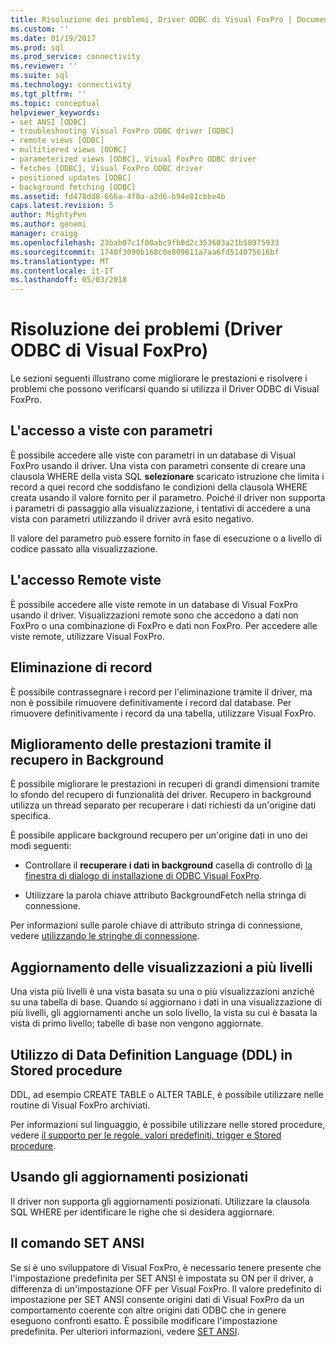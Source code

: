 ```yaml
---
title: Risoluzione dei problemi, Driver ODBC di Visual FoxPro | Documenti Microsoft
ms.custom: ''
ms.date: 01/19/2017
ms.prod: sql
ms.prod_service: connectivity
ms.reviewer: ''
ms.suite: sql
ms.technology: connectivity
ms.tgt_pltfrm: ''
ms.topic: conceptual
helpviewer_keywords:
- set ANSI [ODBC]
- troubleshooting Visual FoxPro ODBC driver [ODBC]
- remote views [ODBC]
- multitiered views [ODBC]
- parameterized views [ODBC], Visual FoxPro ODBC driver
- fetches [ODBC], Visual FoxPro ODBC driver
- positioned updates [ODBC]
- background fetching [ODBC]
ms.assetid: fd478dd8-666a-4f0a-a2d6-b94e81cbbe4b
caps.latest.revision: 5
author: MightyPen
ms.author: genemi
manager: craigg
ms.openlocfilehash: 23bab07c1f00abc9fb0d2c353603a21b58975933
ms.sourcegitcommit: 1740f3090b168c0e809611a7aa6fd514075616bf
ms.translationtype: MT
ms.contentlocale: it-IT
ms.lasthandoff: 05/03/2018
---
```

# <a name="troubleshooting-visual-foxpro-odbc-driver"></a>Risoluzione dei problemi (Driver ODBC di Visual FoxPro)
Le sezioni seguenti illustrano come migliorare le prestazioni e risolvere i problemi che possono verificarsi quando si utilizza il Driver ODBC di Visual FoxPro.  
  
## <a name="accessing-parameterized-views"></a>L'accesso a viste con parametri  
 È possibile accedere alle viste con parametri in un database di Visual FoxPro usando il driver. Una vista con parametri consente di creare una clausola WHERE della vista SQL **selezionare** scaricato istruzione che limita i record a quei record che soddisfano le condizioni della clausola WHERE creata usando il valore fornito per il parametro. Poiché il driver non supporta i parametri di passaggio alla visualizzazione, i tentativi di accedere a una vista con parametri utilizzando il driver avrà esito negativo.  
  
 Il valore del parametro può essere fornito in fase di esecuzione o a livello di codice passato alla visualizzazione.  
  
## <a name="accessing-remote-views"></a>L'accesso Remote viste  
 È possibile accedere alle viste remote in un database di Visual FoxPro usando il driver. Visualizzazioni remote sono che accedono a dati non FoxPro o una combinazione di FoxPro e dati non FoxPro. Per accedere alle viste remote, utilizzare Visual FoxPro.  
  
## <a name="deleting-records"></a>Eliminazione di record  
 È possibile contrassegnare i record per l'eliminazione tramite il driver, ma non è possibile rimuovere definitivamente i record dal database. Per rimuovere definitivamente i record da una tabella, utilizzare Visual FoxPro.  
  
## <a name="increasing-performance-using-background-fetching"></a>Miglioramento delle prestazioni tramite il recupero in Background  
 È possibile migliorare le prestazioni in recuperi di grandi dimensioni tramite lo sfondo del recupero di funzionalità del driver. Recupero in background utilizza un thread separato per recuperare i dati richiesti da un'origine dati specifica.  
  
 È possibile applicare background recupero per un'origine dati in uno dei modi seguenti:  
  
-   Controllare il **recuperare i dati in background** casella di controllo di [la finestra di dialogo di installazione di ODBC Visual FoxPro](../../odbc/microsoft/odbc-visual-foxpro-setup-dialog-box.md).  
  
-   Utilizzare la parola chiave attributo BackgroundFetch nella stringa di connessione.  
  
 Per informazioni sulle parole chiave di attributo stringa di connessione, vedere [utilizzando le stringhe di connessione](../../odbc/microsoft/using-connection-strings.md).  
  
## <a name="updating-multitiered-views"></a>Aggiornamento delle visualizzazioni a più livelli  
 Una vista più livelli è una vista basata su una o più visualizzazioni anziché su una tabella di base. Quando si aggiornano i dati in una visualizzazione di più livelli, gli aggiornamenti anche un solo livello, la vista su cui è basata la vista di primo livello; tabelle di base non vengono aggiornate.  
  
## <a name="using-data-definition-language-ddl-in-stored-procedures"></a>Utilizzo di Data Definition Language (DDL) in Stored procedure  
 DDL, ad esempio CREATE TABLE o ALTER TABLE, è possibile utilizzare nelle routine di Visual FoxPro archiviati.  
  
 Per informazioni sul linguaggio, è possibile utilizzare nelle stored procedure, vedere [il supporto per le regole, valori predefiniti, trigger e Stored procedure](../../odbc/microsoft/support-rules-triggers-defaults-stored-procedures-visual-foxpro-odbc-driver.md).  
  
## <a name="using-positioned-updates"></a>Usando gli aggiornamenti posizionati  
 Il driver non supporta gli aggiornamenti posizionati. Utilizzare la clausola SQL WHERE per identificare le righe che si desidera aggiornare.  
  
## <a name="using-the-set-ansi-command"></a>Il comando SET ANSI  
 Se si è uno sviluppatore di Visual FoxPro, è necessario tenere presente che l'impostazione predefinita per SET ANSI è impostata su ON per il driver, a differenza di un'impostazione OFF per Visual FoxPro. Il valore predefinito di impostazione per SET ANSI consente origini dati di Visual FoxPro da un comportamento coerente con altre origini dati ODBC che in genere eseguono confronti esatto. È possibile modificare l'impostazione predefinita. Per ulteriori informazioni, vedere [SET ANSI](../../odbc/microsoft/set-ansi-command.md).

